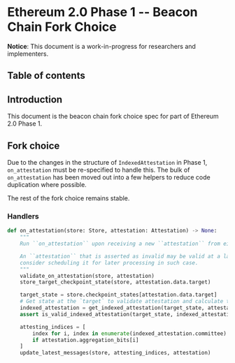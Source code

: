 # Ethereum 2.0 Phase 1 -- Beacon Chain Fork Choice

**Notice**: This document is a work-in-progress for researchers and implementers.

## Table of contents
<!-- TOC -->
<!-- START doctoc generated TOC please keep comment here to allow auto update -->
<!-- DON'T EDIT THIS SECTION, INSTEAD RE-RUN doctoc TO UPDATE -->

<!-- END doctoc generated TOC please keep comment here to allow auto update -->
<!-- /TOC -->

## Introduction

This document is the beacon chain fork choice spec for part of Ethereum 2.0 Phase 1.

## Fork choice

Due to the changes in the structure of `IndexedAttestation` in Phase 1, `on_attestation` must be re-specified to handle this. The bulk of `on_attestation` has been moved out into a few helpers to reduce code duplication where possible.

The rest of the fork choice remains stable.

### Handlers

```python
def on_attestation(store: Store, attestation: Attestation) -> None:
    """
    Run ``on_attestation`` upon receiving a new ``attestation`` from either within a block or directly on the wire.

    An ``attestation`` that is asserted as invalid may be valid at a later time,
    consider scheduling it for later processing in such case.
    """
    validate_on_attestation(store, attestation)
    store_target_checkpoint_state(store, attestation.data.target)

    target_state = store.checkpoint_states[attestation.data.target]
    # Get state at the `target` to validate attestation and calculate the committees
    indexed_attestation = get_indexed_attestation(target_state, attestation)
    assert is_valid_indexed_attestation(target_state, indexed_attestation)

    attesting_indices = [
        index for i, index in enumerate(indexed_attestation.committee)
        if attestation.aggregation_bits[i]
    ]
    update_latest_messages(store, attesting_indices, attestation)
```